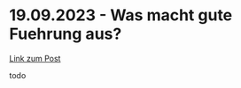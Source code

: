 # 19.09.2023 - Was macht gute Fuehrung aus? 

[Link zum Post](https://www.linkedin.com/posts/ralf-westphal_ich-f%C3%BChle-mich-gut-gef%C3%BChrt-dieser-tage-erlebe-activity-7109903796855595008-gBC4?utm_source=share&utm_medium=member_desktop)

todo
